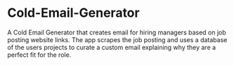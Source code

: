 # Cold-Email-Generator
A Cold Email Generator that creates email for hiring managers based on job posting website links. The app scrapes the job posting and uses a database of the users projects to curate a custom email explaining why they are a perfect fit for the role.
